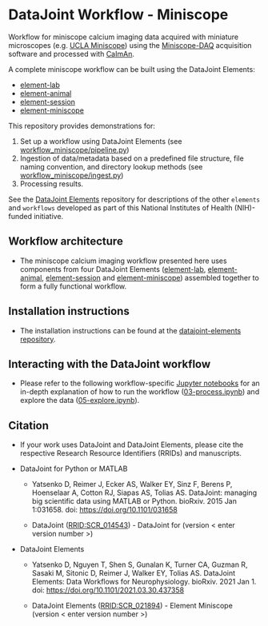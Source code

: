 # DataJoint Workflow - Miniscope

Workflow for miniscope calcium imaging data acquired with miniature microscopes (e.g. 
[UCLA Miniscope](https://github.com/Aharoni-Lab/Miniscope-v4)) using the 
[Miniscope-DAQ](https://github.com/Aharoni-Lab/Miniscope-DAQ-QT-Software) acquisition 
software and processed with [CaImAn](https://github.com/flatironinstitute/CaImAn).

A complete miniscope workflow can be built using the DataJoint Elements:
+ [element-lab](https://github.com/datajoint/element-lab)
+ [element-animal](https://github.com/datajoint/element-animal)
+ [element-session](https://github.com/datajoint/element-session)
+ [element-miniscope](https://github.com/datajoint/element-miniscope)

This repository provides demonstrations for:
1. Set up a workflow using DataJoint Elements (see 
[workflow_miniscope/pipeline.py](workflow_miniscope/pipeline.py))
2. Ingestion of data/metadata based on a predefined file structure, file naming 
convention, and directory lookup methods (see 
[workflow_miniscope/ingest.py](workflow_miniscope/ingest.py))
3. Processing results.

See the [DataJoint Elements](https://github.com/datajoint/datajoint-elements) 
repository for descriptions of the other `elements` and `workflows` developed as part 
of this National Institutes of Health (NIH)-funded initiative.

## Workflow architecture

+ The miniscope calcium imaging workflow presented here uses components from four 
DataJoint Elements ([element-lab](https://github.com/datajoint/element-lab),
 [element-animal](https://github.com/datajoint/element-animal), 
 [element-session](https://github.com/datajoint/element-session) and 
 [element-miniscope](https://github.com/datajoint/element-miniscope)) assembled 
 together to form a fully functional workflow.

## Installation instructions

+ The installation instructions can be found at the 
[datajoint-elements repository](
    https://github.com/datajoint/datajoint-elements/blob/main/gh-pages/docs/usage/install.md).

## Interacting with the DataJoint workflow

+ Please refer to the following workflow-specific 
 [Jupyter notebooks](/notebooks) for an in-depth explanation of how to run the 
 workflow ([03-process.ipynb](notebooks/03-process.ipynb)) and explore the data 
 ([05-explore.ipynb](notebooks/05-explore.ipynb)).

## Citation

+ If your work uses DataJoint and DataJoint Elements, please cite the respective Research Resource Identifiers (RRIDs) and manuscripts.

+ DataJoint for Python or MATLAB
    + Yatsenko D, Reimer J, Ecker AS, Walker EY, Sinz F, Berens P, Hoenselaar A, Cotton RJ, Siapas AS, Tolias AS. DataJoint: managing big scientific data using MATLAB or Python. bioRxiv. 2015 Jan 1:031658. doi: https://doi.org/10.1101/031658

    + DataJoint ([RRID:SCR_014543](https://scicrunch.org/resolver/SCR_014543)) - DataJoint for <Python or MATLAB> (version < enter version number >)

+ DataJoint Elements
    + Yatsenko D, Nguyen T, Shen S, Gunalan K, Turner CA, Guzman R, Sasaki M, Sitonic D, Reimer J, Walker EY, Tolias AS. DataJoint Elements: Data Workflows for Neurophysiology. bioRxiv. 2021 Jan 1. doi: https://doi.org/10.1101/2021.03.30.437358

    + DataJoint Elements ([RRID:SCR_021894](https://scicrunch.org/resolver/SCR_021894)) - Element Miniscope (version < enter version number >)
